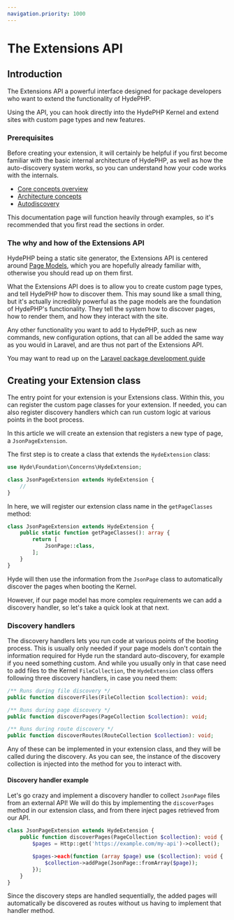 ```yaml
---
navigation.priority: 1000
---
```


# The Extensions API

## Introduction

The Extensions API a powerful interface designed for package developers who want to extend the functionality of HydePHP.

Using the API, you can hook directly into the HydePHP Kernel and extend sites with custom page types and new features.

### Prerequisites

Before creating your extension, it will certainly be helpful if you first become familiar with 
the basic internal architecture of HydePHP, as well as how the auto-discovery system works,
so you can understand how your code works with the internals.

- [Core concepts overview](core-concepts)
- [Architecture concepts](architecture-concepts)
- [Autodiscovery](autodiscovery)

This documentation page will function heavily through examples, so it's recommended that you first read the sections in order.

### The why and how of the Extensions API

HydePHP being a static site generator, the Extensions API is centered around [Page Models](page-models),
which you are hopefully already familiar with, otherwise you should read up on them first.

What the Extensions API does is to allow you to create custom page types, and tell HydePHP how to discover them.
This may sound like a small thing, but it's actually incredibly powerful as the page models are the foundation
of HydePHP's functionality. They tell the system how to discover pages, how to render them,
and how they interact with the site.

Any other functionality you want to add to HydePHP, such as new commands, new configuration options,
that can all be added the same way as you would in Laravel, and are thus not part of the Extensions API.

You may want to read up on the [Laravel package development guide](https://laravel.com/docs/10.x/packages)

## Creating your Extension class

The entry point for your extension is your Extensions class. Within this, you can register the custom page classes for your extension.
If needed, you can also register discovery handlers which can run custom logic at various points in the boot process.

In this article we will create an extension that registers a new type of page, a `JsonPageExtension`.

The first step is to create a class that extends the `HydeExtension` class:

```php
use Hyde\Foundation\Concerns\HydeExtension;

class JsonPageExtension extends HydeExtension {
    //
}
```

In here, we will register our extension class name in the `getPageClasses` method:

```php
class JsonPageExtension extends HydeExtension {
    public static function getPageClasses(): array {
        return [
            JsonPage::class,
        ];
    }
}
```

Hyde will then use the information from the `JsonPage` class to automatically discover the pages when booting the Kernel.

However, if our page model has more complex requirements we can add a discovery handler, so let's take a quick look at that next.

### Discovery handlers

The discovery handlers lets you run code at various points of the booting process. This is usually only needed if your
page models don't contain the information required for Hyde run the standard auto-discovery, for example if you need
something custom. And while you usually only in that case need to add files to the Kernel `FileCollection`, the
`HydeExtension` class offers following three discovery handlers, in case you need them:

```php
/** Runs during file discovery */
public function discoverFiles(FileCollection $collection): void;

/** Runs during page discovery */
public function discoverPages(PageCollection $collection): void;

/** Runs during route discovery */
public function discoverRoutes(RouteCollection $collection): void;
```

Any of these can be implemented in your extension class, and they will be called during the discovery. As you can see,
the instance of the discovery collection is injected into the method for you to interact with.

#### Discovery handler example

Let's go crazy and implement a discovery handler to collect `JsonPage` files from an external API! We will do this
by implementing the `discoverPages` method in our extension class, and from there inject pages retrieved from our API.

```php
class JsonPageExtension extends HydeExtension {
    public function discoverPages(PageCollection $collection): void {
        $pages = Http::get('https://example.com/my-api')->collect();

        $pages->each(function (array $page) use ($collection): void {
            $collection->addPage(JsonPage::fromArray($page));
        });
    }
}
```

Since the discovery steps are handled sequentially, the added pages will automatically be discovered as routes without
us having to implement that handler method.